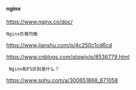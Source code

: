 #### nginx

https://www.nginx.cn/doc/

`Nginx负载均衡`

https://www.jianshu.com/p/4c250c1cd6cd

https://www.cnblogs.com/qlqwjy/p/8536779.html

` Nginx和F5区别是什么？`

https://www.sohu.com/a/300651868_671058